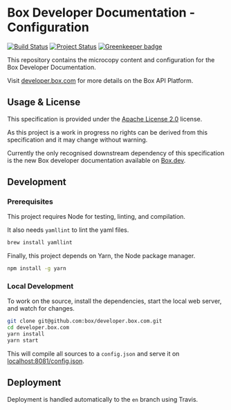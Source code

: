 # Box Developer Documentation - Configuration

[![Build Status](https://travis-ci.com/box/developer.box.com.svg?branch=master)](https://travis-ci.com/box/developer.box.com)
[![Project Status](https://opensource.box.com/badges/active.svg)](http://opensource.box.com/badges) [![Greenkeeper badge](https://badges.greenkeeper.io/box/developer.box.com.svg)](https://greenkeeper.io/)

This repository contains the microcopy content and configuration for the Box Developer Documentation.

Visit [developer.box.com](https://developer.box.com) for more details on the Box API Platform.

## Usage & License

This specification is provided under the [Apache License 2.0](LICENSE) license.

As this project is a work in progress no rights can be derived from 
this specification and it may change without warning.

Currently the only recognised downstream dependency of this specification is 
the new Box developer documentation available on [Box.dev](https://box.dev).


## Development

### Prerequisites

This project requires Node for testing, linting, and compilation.

It also needs `yamllint` to lint the yaml files.

```sh
brew install yamllint
```

Finally, this project depends on Yarn, the Node package manager.

```sh
npm install -g yarn
```

### Local Development

To work on the source, install the dependencies, start the local web server, and watch for changes.

```bash
git clone git@github.com:box/developer.box.com.git
cd developer.box.com
yarn install
yarn start
```

This will compile all sources to a `config.json` and serve it on [localhost:8081/config.json](http://localhost:8081/config.json).

## Deployment

Deployment is handled automatically to the `en` branch using Travis.
